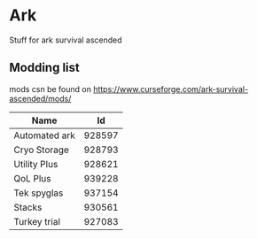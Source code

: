 # Ark
Stuff for ark survival ascended


## Modding list
mods csn be found on https://www.curseforge.com/ark-survival-ascended/mods/

| Name  | Id  |
| ------------- | ------------- |
| Automated ark | 928597 | 
| Cryo Storage | 928793 | 
| Utility Plus | 928621 | 
| QoL Plus | 939228 | 
| Tek spyglas | 937154 | 
| Stacks  | 930561 | 
| Turkey trial | 927083 |
